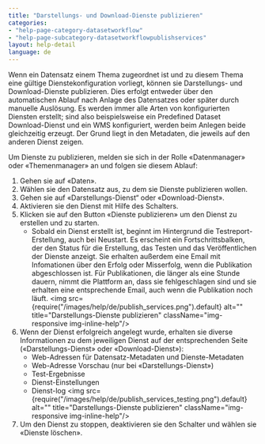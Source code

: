 ```yaml
---
title: "Darstellungs- und Download-Dienste publizieren"
categories:
- "help-page-category-datasetworkflow"
- "help-page-subcategory-datasetworkflowpublishservices"
layout: help-detail
language: de
---
```


Wenn ein Datensatz einem Thema zugeordnet ist und zu diesem Thema eine gültige Dienstekonfiguration vorliegt, können sie Darstellungs- und Download-Dienste publizieren. Dies erfolgt entweder über den automatischen Ablauf nach Anlage des Datensatzes oder später durch manuelle Auslösung. Es werden immer alle Arten von konfigurierten Diensten erstellt; sind also beispielsweise ein Predefined Dataset Download-Dienst und ein WMS konfiguriert, werden beim Anlegen beide gleichzeitig erzeugt. Der Grund liegt in den Metadaten, die jeweils auf den anderen Dienst zeigen.

Um Dienste zu publizieren, melden sie sich in der Rolle &laquo;Datenmanager&raquo; oder &laquo;Themenmanager&raquo; an und folgen sie diesem Ablauf:

1.	Gehen sie auf &laquo;Daten&raquo;.
2.	Wählen sie den Datensatz aus, zu dem sie Dienste publizieren wollen.
3.	Gehen sie auf &laquo;Darstellungs-Dienst“ oder &laquo;Download-Dienst&raquo;.
4.  Aktivieren sie den Dienst mit Hilfe des Schalters.
5.	Klicken sie auf den Button &laquo;Dienste publizieren&raquo; um den Dienst zu erstellen und zu starten.
    *	Sobald ein Dienst erstellt ist, beginnt im Hintergrund die Testreport-Erstellung, auch bei Neustart. Es erscheint ein Fortschrittsbalken, der den Status für die Erstellung, das Testen und das Veröffentlichen der Dienste anzeigt. Sie erhalten außerdem eine Email mit Infomationen über den Erfolg oder Misserfolg, wenn die Publikation abgeschlossen ist. Für Publikationen, die länger als eine Stunde dauern, nimmt die Plattform an, dass sie fehlgeschlagen sind und sie erhalten eine entsprechende Email, auch wenn die Publikation noch läuft. <img src={require("/images/help/de/publish_services.png").default} alt="" title="Darstellungs-Dienste publizieren" className="img-responsive img-inline-help"/>
6.	Wenn der Dienst erfolgreich angelegt wurde, erhalten sie diverse Informationen zu dem jeweiligen Dienst auf der entsprechenden Seite (&laquo;Darstellungs-Dienst&raquo; oder &laquo;Download-Dienst&raquo;):
    *	Web-Adressen für Datensatz-Metadaten und Dienste-Metadaten
    *	Web-Adresse Vorschau (nur bei &laquo;Darstellungs-Dienst&raquo;)
    * 	Test-Ergebnisse
    * Dienst-Einstellungen
    * Dienst-log <img src={require("/images/help/de/publish_services_testing.png").default} alt="" title="Darstellungs-Dienste publizieren" className="img-responsive img-inline-help"/>
7.	Um den Dienst zu stoppen, deaktivieren sie den Schalter und wählen sie &laquo;Dienste löschen&raquo;.
